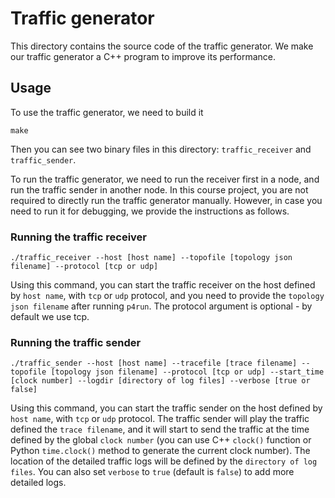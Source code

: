# Traffic generator

This directory contains the source code of the traffic generator. We make our traffic generator a C++ program to improve its performance.

## Usage

To use the traffic generator, we need to build it

```
make
```

Then you can see two binary files in this directory: `traffic_receiver` and `traffic_sender`.

To run the traffic generator, we need to run the receiver first in a node, and run the traffic sender in another node.
In this course project, you are not required to directly run the traffic generator manually.
However, in case you need to run it for debugging, we provide the instructions as follows.

### Running the traffic receiver

```
./traffic_receiver --host [host name] --topofile [topology json filename] --protocol [tcp or udp]
```

Using this command, you can start the traffic receiver on the host defined by `host name`, with `tcp` or `udp` protocol, and you need to provide the `topology json filename` after running `p4run`.
The protocol argument is optional - by default we use tcp.

### Running the traffic sender

```
./traffic_sender --host [host name] --tracefile [trace filename] --topofile [topology json filename] --protocol [tcp or udp] --start_time [clock number] --logdir [directory of log files] --verbose [true or false]
```

Using this command, you can start the traffic sender on the host defined by `host name`, with `tcp` or `udp` protocol. The traffic sender will play the traffic defined the `trace filename`, and it will start to send the traffic at the time defined by the global `clock number` (you can use C++ `clock()` function or Python `time.clock()` method to generate the current clock number).
The location of the detailed traffic logs will be defined by the `directory of log files`.
You can also set `verbose` to `true` (default is `false`) to add more detailed logs.

